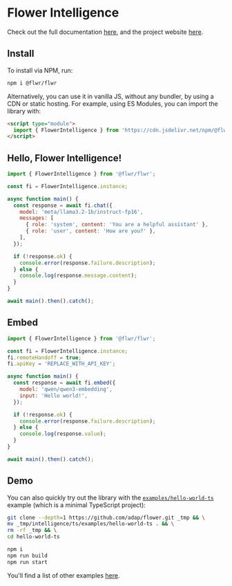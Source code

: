 # Flower Intelligence

Check out the full documentation [here](https://flower.ai/docs/intelligence), and the project website [here](https://flower.ai/intelligence).

## Install

To install via NPM, run:

```sh
npm i @flwr/flwr
```

Alternatively, you can use it in vanilla JS, without any bundler, by using a CDN or static hosting. For example, using ES Modules, you can import the library with:

```html
<script type="module">
  import { FlowerIntelligence } from 'https://cdn.jsdelivr.net/npm/@flwr/flwr';
</script>
```

## Hello, Flower Intelligence!

```javascript
import { FlowerIntelligence } from '@flwr/flwr';

const fi = FlowerIntelligence.instance;

async function main() {
  const response = await fi.chat({
    model: 'meta/llama3.2-1b/instruct-fp16',
    messages: [
      { role: 'system', content: 'You are a helpful assistant' },
      { role: 'user', content: 'How are you?' },
    ],
  });

  if (!response.ok) {
    console.error(response.failure.description);
  } else {
    console.log(response.message.content);
  }
}

await main().then().catch();
```

## Embed

```javascript
import { FlowerIntelligence } from '@flwr/flwr';

const fi = FlowerIntelligence.instance;
fi.remoteHandoff = true;
fi.apiKey = 'REPLACE_WITH_API_KEY';

async function main() {
  const response = await fi.embed({
    model: 'qwen/qwen3-embedding',
    input: 'Hello world!',
  });

  if (!response.ok) {
    console.error(response.failure.description);
  } else {
    console.log(response.value);
  }
}

await main().then().catch();
```

## Demo

You can also quickly try out the library with the [`examples/hello-world-ts`](https://github.com/adap/flower/tree/main/intelligence/ts/examples/hello-world-ts) example (which is a minimal TypeScript project):

```sh
git clone --depth=1 https://github.com/adap/flower.git _tmp && \
mv _tmp/intelligence/ts/examples/hello-world-ts . && \
rm -rf _tmp && \
cd hello-world-ts

npm i
npm run build
npm run start
```

You'll find a list of other examples [here](https://github.com/adap/flower/tree/main/intelligence/ts/examples).
